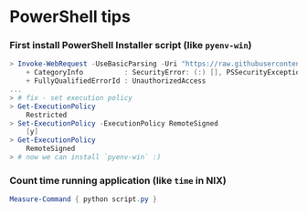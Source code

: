 # PowerShell tips

### First install PowerShell Installer script (like `pyenv-win`)
```PowerShell
> Invoke-WebRequest -UseBasicParsing -Uri "https://raw.githubusercontent.com/pyenv-win/pyenv-win/master/pyenv-win/install-pyenv-win.ps1" -OutFile "./install-pyenv-win.ps1"; &"./install-pyenv-win.ps1"
    + CategoryInfo          : SecurityError: (:) [], PSSecurityException
    + FullyQualifiedErrorId : UnauthorizedAccess
...
> # fix - set execution policy
> Get-ExecutionPolicy
    Restricted
> Set-ExecutionPolicy -ExecutionPolicy RemoteSigned
    [y]
> Get-ExecutionPolicy
    RemoteSigned
> # now we can install `pyenv-win` :)
```


### Count time running application (like `time` in NIX)
```PowerShell
Measure-Command { python script.py }
```
